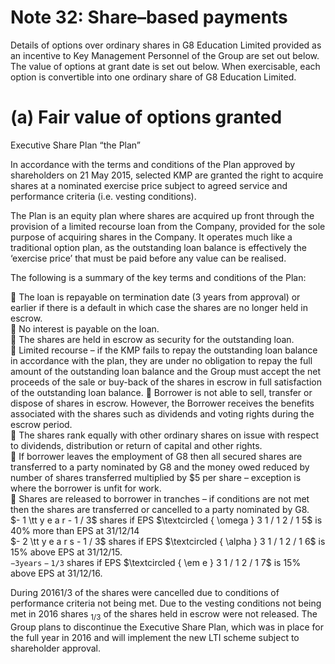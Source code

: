 # Note 32: Share–based payments  

Details of options over ordinary shares in G8 Education Limited provided as an incentive to Key Management Personnel of the Group are set out below.  The value of options at grant date is set out below. When exercisable, each option is convertible into one ordinary share of G8 Education Limited.  

# (a) Fair value of options granted  

Executive Share Plan “the Plan”  

In accordance with the terms and conditions of the Plan approved by shareholders on 21 May 2015, selected KMP are granted the right to acquire shares at a nominated exercise price subject to agreed service and performance criteria (i.e. vesting conditions).  

The Plan is an equity plan where shares are acquired up front through the provision of a limited recourse loan from the Company, provided for the sole purpose of acquiring shares in the Company. It operates much like a traditional option plan, as the outstanding loan balance is effectively the ‘exercise price’ that must be paid before any value can be realised.  

The following is a summary of the key terms and conditions of the Plan:  

 The loan is repayable on termination date (3 years from approval) or earlier if there is a default in which case the shares are no longer held in escrow.   
 No interest is payable on the loan.   
 The shares are held in escrow as security for the outstanding loan.   
 Limited recourse – if the KMP fails to repay the outstanding loan balance in accordance with the plan, they are under no obligation to repay the full amount of the outstanding loan balance and the Group must accept the net proceeds of the sale or buy-back of the shares in escrow in full satisfaction of the outstanding loan balance.  Borrower is not able to sell, transfer or dispose of shares in escrow.  However, the Borrower receives the benefits associated with the shares such as dividends and voting rights during the escrow period.   
 The shares rank equally with other ordinary shares on issue with respect to dividends, distribution or return of capital and other rights.   
 If borrower leaves the employment of G8 then all secured shares are transferred to a party nominated by G8 and the money owed reduced by number of shares transferred multiplied by $\$ 5$ per share – exception is where the borrower is unfit for work.   
 Shares are released to borrower in tranches – if conditions are not met then the shares are transferred or cancelled to a party nominated by G8.   
$- 1 \tt y e a r - 1 / 3$ shares if EPS $\textcircled { \omega } 3 1 / 1 2 / 1 5$ is $40 \%$ more than EPS at 31/12/14   
$- 2 \tt y e a r s - 1 / 3$ shares if EPS $\textcircled { \alpha } 3 1 / 1 2 / 1 6$ is $1 5 \%$ above EPS at 31/12/15.   
$\mathtt { - 3 y e a r s - 1 / 3 }$ shares if EPS $\textcircled { \em e } 3 1 / 1 2 / 1 7$ is $1 5 \%$ above EPS at 31/12/16.  

During $2 0 1 6 1 / 3$ of the shares were cancelled due to conditions of performance criteria not being met.  Due to the vesting conditions not being met in 2016 shares $_ { 1 / 3 }$ of the shares held in escrow were not released. The Group plans to discontinue the Executive Share Plan, which was in place for the full year in 2016 and will implement the new LTI scheme subject to shareholder approval.  